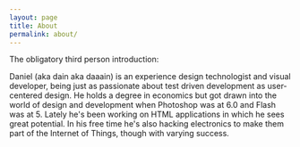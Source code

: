 ```yaml
---
layout: page
title: About
permalink: about/
---
```


The obligatory third person introduction:

Daniel (aka dain aka daaain) is an experience design technologist and visual developer, being just as passionate about test driven development as user-centered design. He holds a degree in economics but got drawn into the world of design and development when Photoshop was at 6.0 and Flash was at 5. Lately he's been working on HTML applications in which he sees great potential. In his free time he's also hacking electronics to make them part of the Internet of Things, though with varying success.